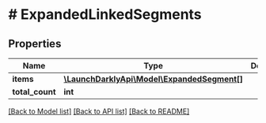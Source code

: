 # # ExpandedLinkedSegments

## Properties

Name | Type | Description | Notes
------------ | ------------- | ------------- | -------------
**items** | [**\LaunchDarklyApi\Model\ExpandedSegment[]**](ExpandedSegment.md) |  |
**total_count** | **int** |  |

[[Back to Model list]](../../README.md#models) [[Back to API list]](../../README.md#endpoints) [[Back to README]](../../README.md)
